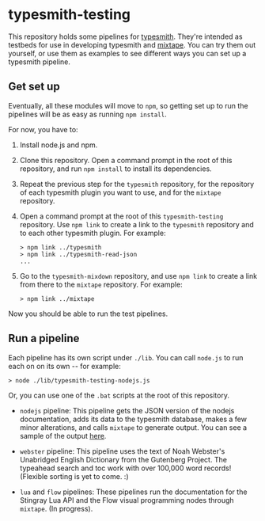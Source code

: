 # typesmith-testing

This repository holds some pipelines for [typesmith](http://www.github.com/bbor/typesmith). They're intended as testbeds for use in developing typesmith and [mixtape](http://www.github.com/bbor/mixtape).
You can try them out yourself, or use them as examples to see different ways you can set up a typesmith pipeline.

## Get set up

Eventually, all these modules will move to `npm`, so getting set up to run the pipelines will be as easy as running `npm install`.

For now, you have to:

1.  Install node.js and npm.

1.  Clone this repository. Open a command prompt in the root of this repository, and run `npm install` to install its dependencies.

1.  Repeat the previous step for the `typesmith` repository, for the repository of each typesmith plugin you want to use, and for the `mixtape` repository.

1.  Open a command prompt at the root of this `typesmith-testing` repository. Use `npm link` to create a link to the `typesmith` repository and to each other typesmith plugin. For example:

    ```
    > npm link ../typesmith
    > npm link ../typesmith-read-json
    ...
    ```

1.  Go to the `typesmith-mixdown` repository, and use `npm link` to create a link from there to the `mixtape` repository. For example:

    ```
    > npm link ../mixtape
    ```

Now you should be able to run the test pipelines.

## Run a pipeline

Each pipeline has its own script under `./lib`. You can call `node.js` to run each on on its own -- for example:

```
> node ./lib/typesmith-testing-nodejs.js
```

Or, you can use one of the `.bat` scripts at the root of this repository.

-   `nodejs` pipeline: This pipeline gets the JSON version of the nodejs documentation, adds its data to the typesmith database, makes a few minor alterations, and calls `mixtape` to generate output. You can see a sample of the output [here](http://bbor.github.io/mixtape/demo-nodejs/misc_About_this_Documentation.html).

-	`webster` pipeline: This pipeline uses the text of Noah Webster's Unabridged English Dictionary from the Gutenberg Project. The typeahead search and toc work with over 100,000 word records! (Flexible sorting is yet to come. :)

-   `lua` and `flow` pipelines: These pipelines run the documentation for the Stingray Lua API and the Flow visual programming nodes through `mixtape`. (In progress).

